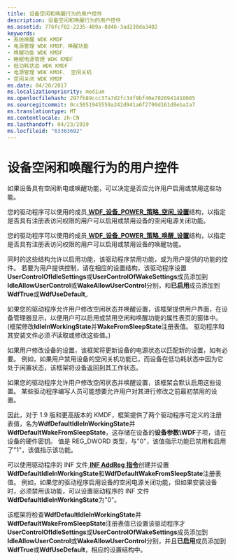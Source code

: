 ```yaml
---
title: 设备空闲和唤醒行为的用户控件
description: 设备空闲和唤醒行为的用户控件
ms.assetid: 776fcf82-2235-489a-8d46-3ad230da3402
keywords:
- 系统唤醒 WDK KMDF
- 电源管理 WDK KMDF，唤醒功能
- 唤醒功能 WDK KMDF
- 睡眠电源管理 WDK KMDF
- 低功耗状态 WDK KMDF
- 电源管理 WDK KMDF、 空闲关机
- 空闲关闭 WDK KMDF
ms.date: 04/20/2017
ms.localizationpriority: medium
ms.openlocfilehash: 297fb89ccc37a7d2fc34f9bf40e7026941410085
ms.sourcegitcommit: 0cc5051945559a242d941a6f2799d161d8eba2a7
ms.translationtype: MT
ms.contentlocale: zh-CN
ms.lasthandoff: 04/23/2019
ms.locfileid: "63363692"
---
```

# <a name="user-control-of-device-idle-and-wake-behavior"></a>设备空闲和唤醒行为的用户控件


如果设备具有空闲断电或唤醒功能，可以决定是否应允许用户启用或禁用这些功能。

您的驱动程序可以使用的成员[ **WDF\_设备\_POWER\_策略\_空闲\_设置**](https://msdn.microsoft.com/library/windows/hardware/ff551270)结构，以指定是否具有注册表访问权限的用户可以启用或禁用设备的空闲电源关闭功能。

您的驱动程序可以使用的成员[ **WDF\_设备\_POWER\_策略\_唤醒\_设置**](https://msdn.microsoft.com/library/windows/hardware/ff551277)结构，以指定是否具有注册表访问权限的用户可以启用或禁用设备的唤醒功能。

同时的这些结构允许以启用功能，该驱动程序禁用功能，或为用户提供的功能的控件。 若要为用户提供控制，请在相应的设置结构，该驱动程序设置**UserControlOfIdleSettings**或**UserControlOfWakeSettings**成员添加到**IdleAllowUserControl**或**WakeAllowUserControl**分别，和**已启用**成员添加到**WdfTrue**或**WdfUseDefault**,.

如果您的驱动程序允许用户修改空闲状态并唤醒设置，该框架提供用户界面，在设备管理器显示，以便用户可以启用或禁用空闲和唤醒功能的属性表页的窗体中。 (框架修改**IdleInWorkingState**并**WakeFromSleepState**注册表值。 驱动程序和其安装文件必须*不*读取或修改这些值。)

如果用户修改设备的设置，该框架将更新设备的电源状态以匹配新的设置，如有必要。 例如，如果用户禁用设备的空闲关机功能已，而设备在低功耗状态中因为它处于闲置状态，该框架将设备返回到其工作状态。

如果您的驱动程序允许用户修改空闲状态并唤醒设置，该框架会默认启用这些设置。 某些驱动程序编写人员可能想要允许用户对其进行修改之前最初禁用的设置。

因此，对于 1.9 版和更高版本的 KMDF，框架提供了两个驱动程序可定义的注册表值，名为**WdfDefaultIdleInWorkingState**并**WdfDefaultWakeFromSleepState**，这存储在设备的**设备参数\\WDF**子项，请在设备的硬件密钥。 值是 REG\_DWORD 类型，与"0"，该值指示功能已禁用和启用了"1"，该值指示该功能。

可以使用驱动程序的 INF 文件[ **INF AddReg 指令**](https://msdn.microsoft.com/library/windows/hardware/ff546320)创建并设置**WdfDefaultIdleInWorkingState**和**WdfDefaultWakeFromSleepState**注册表值。 例如，如果您的驱动程序启用设备的空闲电源关闭功能，但如果安装设备时，必须禁用该功能，可以设置驱动程序的 INF 文件**WdfDefaultIdleInWorkingState**为"0"。

该框架将检查**WdfDefaultIdleInWorkingState**并**WdfDefaultWakeFromSleepState**注册表值已设置该驱动程序才**UserControlOfIdleSettings**或**UserControlOfWakeSettings**成员添加到**IdleAllowUserControl**或**WakeAllowUserControl**分别，并且**已启用**成员添加到**WdfTrue**或**WdfUseDefault**，相应的设置结构中。

 

 





